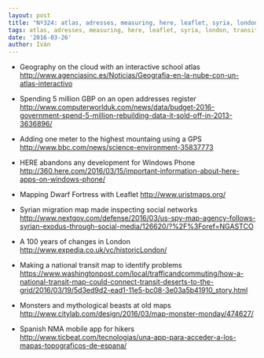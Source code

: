 ```yaml
---
layout: post
title: "Nº324: atlas, adresses, measuring, here, leaflet, syria, london, transit, monsters, hikers"
tags: atlas, adresses, measuring, here, leaflet, syria, london, transit, monsters, hikers
date: '2016-03-26'
author: Iván
---
```


* Geography on the cloud with an interactive school atlas
http://www.agenciasinc.es/Noticias/Geografia-en-la-nube-con-un-atlas-interactivo

* Spending 5 million GBP on an open addresses register
http://www.computerworlduk.com/news/data/budget-2016-government-spend-5-million-rebuilding-data-it-sold-off-in-2013-3636896/

* Adding one meter to the highest mountaing using a GPS
  http://www.bbc.com/news/science-environment-35837773

* HERE abandons any development for Windows Phone
  http://360.here.com/2016/03/15/important-information-about-here-apps-on-windows-phone/

* Mapping Dwarf Fortress with Leaflet
  http://www.uristmaps.org/

* Syrian migration map made inspecting social networks
  http://www.nextgov.com/defense/2016/03/us-spy-map-agency-follows-syrian-exodus-through-social-media/126620/?%2F%3Foref=NGASTCO

* A 100 years of changes in London
  http://www.expedia.co.uk/vc/historicLondon/

* Making a national transit map to identify problems
  https://www.washingtonpost.com/local/trafficandcommuting/how-a-national-transit-map-could-connect-transit-deserts-to-the-grid/2016/03/19/5d3ed9d2-ead1-11e5-bc08-3e03a5b41910_story.html

* Monsters and mythological beasts at old maps
  http://www.citylab.com/design/2016/03/map-monster-monday/474627/

* Spanish NMA mobile app for hikers
  http://www.ticbeat.com/tecnologias/una-app-para-acceder-a-los-mapas-topograficos-de-espana/